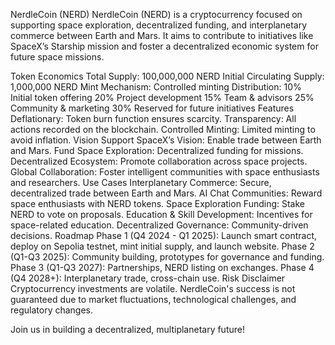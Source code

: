 NerdleCoin (NERD)
NerdleCoin (NERD) is a cryptocurrency focused on supporting space exploration, decentralized funding, and interplanetary commerce between Earth and Mars. It aims to contribute to initiatives like SpaceX’s Starship mission and foster a decentralized economic system for future space missions.

Token Economics
Total Supply: 100,000,000 NERD
Initial Circulating Supply: 1,000,000 NERD
Mint Mechanism: Controlled minting
Distribution:
10% Initial token offering
20% Project development
15% Team & advisors
25% Community & marketing
30% Reserved for future initiatives
Features
Deflationary: Token burn function ensures scarcity.
Transparency: All actions recorded on the blockchain.
Controlled Minting: Limited minting to avoid inflation.
Vision
Support SpaceX’s Vision: Enable trade between Earth and Mars.
Fund Space Exploration: Decentralized funding for missions.
Decentralized Ecosystem: Promote collaboration across space projects.
Global Collaboration: Foster intelligent communities with space enthusiasts and researchers.
Use Cases
Interplanetary Commerce: Secure, decentralized trade between Earth and Mars.
AI Chat Communities: Reward space enthusiasts with NERD tokens.
Space Exploration Funding: Stake NERD to vote on proposals.
Education & Skill Development: Incentives for space-related education.
Decentralized Governance: Community-driven decisions.
Roadmap
Phase 1 (Q4 2024 - Q1 2025): Launch smart contract, deploy on Sepolia testnet, mint initial supply, and launch website.
Phase 2 (Q1-Q3 2025): Community building, prototypes for governance and funding.
Phase 3 (Q1-Q3 2027): Partnerships, NERD listing on exchanges.
Phase 4 (Q4 2028+): Interplanetary trade, cross-chain use.
Risk Disclaimer
Cryptocurrency investments are volatile. NerdleCoin's success is not guaranteed due to market fluctuations, technological challenges, and regulatory changes.

Join us in building a decentralized, multiplanetary future!
